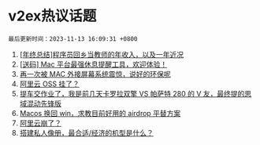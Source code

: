 # v2ex热议话题

`最后更新时间：2023-11-13 16:09:31 +0800`

1. [[年终总结]程序员回乡当教师的年收入，以及一年近况](https://www.v2ex.com/t/991351)
1. [[送码] Mac 平台最强休息提醒工具，欢迎体验！](https://www.v2ex.com/t/991317)
1. [再一次被 MAC 外接屏幕系统震惊，说好的环保呢](https://www.v2ex.com/t/991224)
1. [阿里云 OSS 挂了？](https://www.v2ex.com/t/991209)
1. [提车交作业了，我是前几天卡罗拉双擎 VS 帕萨特 280 的 V 友，最终提的思域混动先锋版](https://www.v2ex.com/t/991342)
1. [Macos 换回 win，求教目前好用的 airdrop 平替方案](https://www.v2ex.com/t/991208)
1. [阿里云崩了？](https://www.v2ex.com/t/991212)
1. [搭建私人像册，最合适/经济的机型是什么？](https://www.v2ex.com/t/991318)

